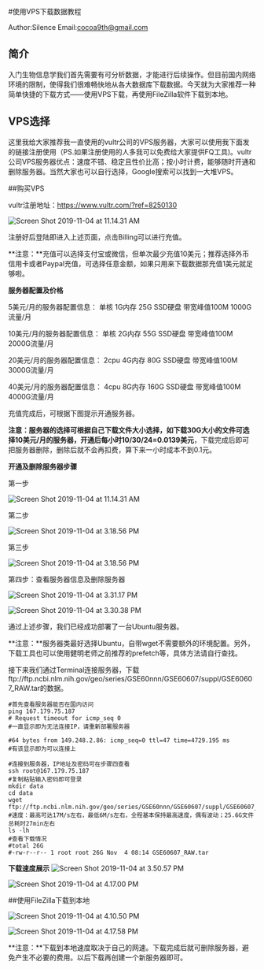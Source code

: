 
#使用VPS下载数据教程

Author:Silence         Email:cocoa9th@gmail.com

## 简介

入门生物信息学我们首先需要有可分析数据，才能进行后续操作。但目前国内网络环境的限制，使得我们很难畅快地从各大数据库下载数据。今天就为大家推荐一种简单快捷的下载方式——使用VPS下载，再使用FileZilla软件下载到本地。

## VPS选择

这里我给大家推荐我一直使用的vultr公司的VPS服务器，大家可以使用我下面发的链接注册使用（PS.如果注册使用的人多我可以免费给大家提供FQ工具)。vultr公司VPS服务器优点：速度不错、稳定且性价比高；按小时计费，能够随时开通和删除服务器。当然大家也可以自行选择，Google搜索可以找到一大堆VPS。

##购买VPS

vultr注册地址：https://www.vultr.com/?ref=8250130

![Screen Shot 2019-11-04 at 11.14.31 AM](https://tva1.sinaimg.cn/large/006y8mN6gy1g8lvllet39j31mj0u0gs2.jpg)

注册好后登陆即进入上述页面，点击Billing可以进行充值。

**注意：**充值可以选择支付宝或微信，但单次最少充值10美元；推荐选择外币信用卡或者Paypal充值，可选择任意金额，如果只用来下载数据那充值1美元就足够啦。

**服务器配置及价格**

5美元/月的服务器配置信息： 单核 1G内存 25G SSD硬盘 带宽峰值100M 1000G流量/月

10美元/月的服务器配置信息： 单核 2G内存 55G SSD硬盘 带宽峰值100M 2000G流量/月

20美元/月的服务器配置信息： 2cpu 4G内存 80G SSD硬盘 带宽峰值100M 3000G流量/月

40美元/月的服务器配置信息： 4cpu 8G内存 160G SSD硬盘 带宽峰值100M 4000G流量/月

充值完成后，可根据下图提示开通服务器。

**注意：**服务器的选择可根据自己下载文件大小选择，如下载30G大小的文件可选择10美元/月的服务器，开通后每小时**10/30/24=0.0139美元**，下载完成后即可把服务器删除，删除后就不会再扣费，算下来一小时成本不到0.1元。

**开通及删除服务器步骤**

第一步

![Screen Shot 2019-11-04 at 11.14.31 AM](https://tva1.sinaimg.cn/large/006y8mN6gy1g8m1bd4p8bj31mj0u0q9u.jpg)

第二步

![Screen Shot 2019-11-04 at 3.18.56 PM](https://tva1.sinaimg.cn/large/006y8mN6gy1g8m1bcz6lwj31k80u019o.jpg)

第三步

![Screen Shot 2019-11-04 at 3.18.56 PM](https://tva1.sinaimg.cn/large/006y8mN6gy1g8m1h8hr2ej31kc0u04b7.jpg)

第四步：查看服务器信息及删除服务器

![Screen Shot 2019-11-04 at 3.31.17 PM](https://tva1.sinaimg.cn/large/006y8mN6gy1g8m1o2fgj0j31nt0u0dnd.jpg)

![Screen Shot 2019-11-04 at 3.30.38 PM](https://tva1.sinaimg.cn/large/006y8mN6gy1g8m1o9k6quj31nr0u07f7.jpg)

通过上述步骤，我们已经成功部署了一台Ubuntu服务器。

**注意：**服务器类最好选择Ubuntu，自带wget不需要额外的环境配置。另外，下载工具也可以使用健明老师之前推荐的prefetch等，具体方法请自行查找。

接下来我们通过Terminal连接服务器，下载ftp://ftp.ncbi.nlm.nih.gov/geo/series/GSE60nnn/GSE60607/suppl/GSE60607_RAW.tar的数据。

```shell
#首先查看服务器能否在国内访问
ping 167.179.75.187
# Request timeout for icmp_seq 0
#一直显示即为无法连接IP，请重新部署服务器

#64 bytes from 149.248.2.86: icmp_seq=0 ttl=47 time=4729.195 ms
#有该显示即为可以连接上

#连接到服务器，IP地址及密码可在步骤四查看
ssh root@167.179.75.187
#复制粘贴输入密码即可登录
mkdir data
cd data
wget ftp://ftp.ncbi.nlm.nih.gov/geo/series/GSE60nnn/GSE60607/suppl/GSE60607_RAW.tar
#速度：最高可达17M/s左右，最低6M/s左右，全程基本保持最高速度，偶有波动；25.6G文件总耗时27min左右
ls -lh
#查看下载情况
#total 26G
#-rw-r--r-- 1 root root 26G Nov  4 08:14 GSE60607_RAW.tar
```
**下载速度展示**
 ![Screen Shot 2019-11-04 at 3.50.57 PM](https://tva1.sinaimg.cn/large/006y8mN6gy1g8m334vz1zj30vm0gl47q.jpg)

 ![Screen Shot 2019-11-04 at 4.17.00 PM](https://tva1.sinaimg.cn/large/006y8mN6gy1g8m34malqqj30vo0izwp5.jpg)


##使用FileZilla下载到本地

![Screen Shot 2019-11-04 at 4.10.50 PM](https://tva1.sinaimg.cn/large/006y8mN6gy1g8m30kqadgj316m0u0tx9.jpg)

![Screen Shot 2019-11-04 at 4.17.58 PM](https://tva1.sinaimg.cn/large/006y8mN6gy1g8m30qo6q0j316m0u01kx.jpg)

**注意：**下载到本地速度取决于自己的网速。下载完成后就可删除服务器，避免产生不必要的费用。以后下载再创建一个新服务器即可。
